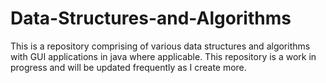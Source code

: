 # Data-Structures-and-Algorithms
This is a repository comprising of various data structures and algorithms with GUI applications in java where applicable. This repository is a work in progress and will be updated frequently as I create more.
